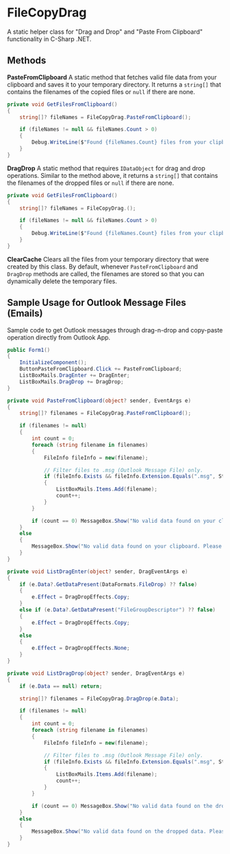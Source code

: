 

# FileCopyDrag

A static helper class for "Drag and Drop" and "Paste From Clipboard" functionality in C-Sharp .NET.


## Methods

**PasteFromClipboard**
A static method that fetches valid file data from your clipboard and saves it to your temporary directory. It returns a `string[]` that contains the filenames of the copied files or `null` if there are none.
```csharp
private void GetFilesFromClipboard()
{
    string[]? fileNames = FileCopyDrag.PasteFromClipboard();

    if (fileNames != null && fileNames.Count > 0) 
    {
        Debug.WriteLine($"Found {fileNames.Count} files from your clipboard.");
    }
}
```

**DragDrop**
A static method that requires `IDataObject` for drag and drop operations. Similar to the method above, it returns a `string[]` that contains the filenames of the dropped files or `null` if there are none.
```csharp
private void GetFilesFromClipboard()
{
    string[]? fileNames = FileCopyDrag.();

    if (fileNames != null && fileNames.Count > 0) 
    {
        Debug.WriteLine($"Found {fileNames.Count} files from your clipboard.");
    }
}
```

**ClearCache**
Clears all the files from your temporary directory that were created by this class. By default, whenever `PasteFromClipboard` and `DragDrop` methods are called, the filenames are stored so that you can dynamically delete the temporary files.


## Sample Usage for Outlook Message Files (Emails)
Sample code to get Outlook messages through drag-n-drop and copy-paste operation  directly from Outlook App.
```csharp
public Form1()
{
    InitializeComponent();
    ButtonPasteFromClipboard.Click += PasteFromClipboard;
    ListBoxMails.DragEnter += DragEnter;
    ListBoxMails.DragDrop += DragDrop;
}

private void PasteFromClipboard(object? sender, EventArgs e)
{
    string[]? filenames = FileCopyDrag.PasteFromClipboard();

    if (filenames != null)
    {
        int count = 0;
        foreach (string filename in filenames)
        {
            FileInfo fileInfo = new(filename);

            // Filter files to .msg (Outlook Message File) only.
            if (fileInfo.Exists && fileInfo.Extension.Equals(".msg", StringComparison.CurrentCultureIgnoreCase))
            {
                ListBoxMails.Items.Add(filename);
                count++;
            }
        }

        if (count == 0) MessageBox.Show("No valid data found on your clipboard. Please try again.", "Paste From Clipboard", MessageBoxButtons.OK, MessageBoxIcon.Error);
    }
    else
    {
        MessageBox.Show("No valid data found on your clipboard. Please try again.", "Paste From Clipboard", MessageBoxButtons.OK, MessageBoxIcon.Error);
    }
}

private void ListDragEnter(object? sender, DragEventArgs e)
{
    if (e.Data?.GetDataPresent(DataFormats.FileDrop) ?? false)
    {
        e.Effect = DragDropEffects.Copy;
    }
    else if (e.Data?.GetDataPresent("FileGroupDescriptor") ?? false)
    {
        e.Effect = DragDropEffects.Copy;
    }
    else
    {
        e.Effect = DragDropEffects.None;
    }
}

private void ListDragDrop(object? sender, DragEventArgs e)
{
    if (e.Data == null) return;

    string[]? filenames = FileCopyDrag.DragDrop(e.Data);

    if (filenames != null)
    {
        int count = 0;
        foreach (string filename in filenames)
        {
            FileInfo fileInfo = new(filename);

            // Filter files to .msg (Outlook Message File) only.
            if (fileInfo.Exists && fileInfo.Extension.Equals(".msg", StringComparison.CurrentCultureIgnoreCase))
            {
                ListBoxMails.Items.Add(filename);
                count++;
            }
        }

        if (count == 0) MessageBox.Show("No valid data found on the dropped data. Please try again.", "Drag and Drop", MessageBoxButtons.OK, MessageBoxIcon.Error);
    }
    else
    {
        MessageBox.Show("No valid data found on the dropped data. Please try again.", "Drag and Drop", MessageBoxButtons.OK, MessageBoxIcon.Error);
    }
}
```
